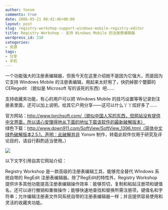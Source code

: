 ```yaml
---
author: Yonsm
comments: true
date: 2006-05-21 08:42:46+00:00
layout: post
slug: registry-workshop-support-windows-mobile-registry-editor
title: Registry Workshop - 支持 Windows Mobile 的注册表编辑器
wordpress_id: 210
categories:
- 资源
tags:
- 分享
- 手机
---
```


一个功能强大的注册表编辑器，但我今天在这里介绍她不是因为它强大，而是因为它支持 Windows Mobile 的注册表编辑，用起来太好用了，快扔掉那个蹩脚的 CERegedit （貌似是 Microsoft 写的该死的东西）吧……  
  
支持收藏夹功能，有心的用户可以把 Windows Mobile 的技巧设置等等记录到注册表里面，还可以加上说明，给其它户用分享——这可以什么丫丫炫好多了……  
<!-- more -->  
官方网站：http://www.torchsoft.com/（貌似中国人写的东西，但网站没有提供中文界面，所以请心安理得地从下面的地址下载该软件的最新破解版本）  
绿色下载：http://www.down911.com/SoftView/SoftView_1396.html（简体中文绿色破解版本2.5.1，声明：此破解并非 Yonsm 制作，转载此软件仅用于研究及评论目的，请自行斟酌适当使用。）  
  
[![](http://www.torchsoft.com/images/rw_screenshot.gif)](http://www.torchsoft.com/images/rw_screenshot.gif)  
  
  
  
以下文字引用自其它网站介绍：  
  
Registry Workshop 是一款高级的注册表编辑工具，能够完全替代 WIndows 系统自带的 RegEdit 注册表编辑器。除了RegEdit的特性外，Registry Workshop 提供许多其他功能提高注册表编辑操作效率：能够剪切，复制和粘贴注册项和键值名，还可以进行撤销和重做操作；能够快速地查找和替换所需注册项，键值名和字符串；允许编辑注册表文件同系统自带的注册表编辑器一样；并且提供容易使用和灵活的收藏夹功能。
